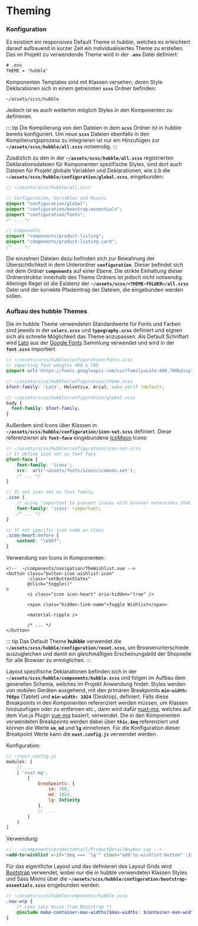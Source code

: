 # Theming

### Konfiguration   

Es existiert ein responsives Default Theme in hubble, welches es erleichtert darauf aufbauend in kurzer Zeit
ein individualisiertes Theme zu erstellen.
Das im Projekt zu verwendende Theme wird in der __`.env`__ Datei definiert:
``` txt
# .env
THEME = 'hubble'
```
 
Komponenten Templates sind mit Klassen versehen, deren Style Deklarationen sich in einem getrennten __`scss`__ Ordner befinden:
```
~/assets/scss/hubble
```
Jedoch ist es auch weiterhin möglich Styles in den Komponenten zu definieren.

::: tip
Die Kompilierung von den Dateien in dem __`scss`__ Ordner ist in hubble bereits konfiguriert. 
Um neue __`scss`__ Dateien ebenfalls in den Kompilierungsprozess zu integrieren
ist nur ein Hinzufügen zur __`~/assets/scss/hubble/all.scss`__ notwendig.
:::

Zusätzlich zu den in der  __`~/assets/scss/hubble/all.scss`__ registrierten Deklarationsdateien für Komponenten spezifische
Styles, 
sind dort auch Dateien für Projekt globale Variablen und Deklarationen, wie z.b die 
__`~/assets/scss/hubble/configuration/global.scss`__,  eingebunden: 

``` scss
// ~/assets/scss/hubble/all.scss

// Configuration, Variables and Mixins
@import "configuration/global";
@import "configuration/boostrap-essentials";
@import "configuration/fonts";
/* ... */

// Components
@import "components/product-listing";
@import "components/product-listing-card";
/* ... */

```

Die einzelnen Dateien dazu befinden sich zur Bewahrung
der Übersichtlichkeit in dem Unterordner __`configuration`__. Dieser befindet sich mit dem Ordner __`components`__ auf einer Ebene.
Die strikte Einhaltung dieser Ordnerstruktur innerhalb des Theme Ordners ist jedoch nicht notwendig. Alleinige Regel ist die 
Existenz der __`~/assets/scss/<THEME-FOLDER>/all.scss`__ Datei und der korrekte Pfadeintrag der Dateien, die
eingebunden werden sollen.


### Aufbau des hubble Themes

Die im hubble Theme verwendeten Standardwerte für Fonts und Farben sind jeweils in der __`colors.scss`__ und 
__`typography.scss`__ definiert und eignen sich als schnelle Möglichkeit das Theme anzupassen.
Als Default Schriftart wird [Lato](https://fonts.google.com/specimen/Lato) aus der [Google Fonts](https://fonts.google.com/)
Sammlung verwendet und wird in der __`font.scss`__ importiert.

``` scss
// ~/assets/scss/hubble/configuration/fonts.scss
// importing font weights 400 & 700 
@import url('https://fonts.googleapis.com/css?family=Lato:400,700&display=swap');
```

``` scss
// ~/assets/scss/hubble/configuration/theme.scss
$font-family: 'Lato', Helvetica, Arial, sans-serif !default;
```

``` scss
// ~/assets/scss/hubble/configuration/global.scss
body {
  font-family: $font-family;
}
```

Außerdem sind Icons über Klassen in __`~/assets/scss/hubble/configuration/icon-set.scss`__ definiert. Diese referenzieren
als __`font-face`__ eingebundene [IcoMoon](https://icomoon.io/) Icons:

``` scss
// ~/assets/scss/hubble/configuration/icon-set.scss
// 1) define icon set as font face
@font-face {
    font-family: 'icons';
    src:  url('~assets/fonts/icons/icomoon.eot');
    /* ... */
}

// 2) set icon set as font family
.icon {
    /* using !important to prevent issues with browser extensions that change fonts */
    font-family: 'icons' !important;
    /* ... */
}

// 3) set specific icon code on class
.icon-heart:before {
    content: "\e907";
}
```

Verwendung von Icons in Komponenten:
``` html{6}
<!--  ~/components/navigation/TheWishlist.vue -->
<button class="button-icon wishlist-icon"
        :class="setButtonStates"
        @click="toggle()"
>
        <i class="icon icon-heart" aria-hidden="true" />

        <span class="hidden-link-name">Toggle Wishlist</span>

        <material-ripple />

        /* ... */
</button>
```

::: tip
Das Default Theme __hubble__ verwendet die __`~/assets/scss/hubble/configuration/reset.scss`__, um Browserunterschiede
auszugleichen und damit ein gleichmäßiges Erscheinungsbild der Shopseite für alle Browser zu ermöglichen.
:::

Layout spezifische Deklarationen befinden sich in der __`~/assets/scss/hubble/components/hubble.scss`__ und folgen 
im Aufbau dem generellen Schema, welches im Projekt Anwendung findet:
Styles werden von mobilen Geräten ausgehend, mit den primären Breakpoints __`min-width: 768px`__ (Tablet) und
__`min-width: 1024`__ (Desktop), definiert. 
Falls diese Breakpoints in den Komponenten referenziert werden müssen, um Klassen hinzuzufügen oder zu entfernen etc., 
dann wird dafür [nuxt-mq](https://www.npmjs.com/package/nuxt-mq), welches auf dem Vue.js Plugin
[vue-mq](https://github.com/AlexandreBonaventure/vue-mq) basiert, verwendet. 
Die in den Komponenten verwendeten Breakpoints werden dabei über __`this.$mq`__ referenziert und können die Werte __`sm`__, 
__`md`__ und __`lg`__ einnehmen. Für die Konfiguration dieser Breakpoint Werte kann die __`nuxt.config.js`__ verwendet
werden.

Konfiguration:
``` js
// ~/nuxt.config.js
modules: [
    // ...
    [ 'nuxt-mq',
        {
            breakpoints: {
                sm: 768,
                md: 1024,
                lg: Infinity
            },
            // ...
        }
    ]
]
```

Verwendung:
``` html
<!-- ~/components/productdetail/ProductDetailBuybox.vue -->
<add-to-wishlist v-if="$mq === 'lg'" class="add-to-wishlist-button" :item="dataProduct" />
```

Für das eigentliche Layout und das definieren des Layout Grids wird [Bootstrap](https://getbootstrap.com/) verwendet,
wobei nur die in hubble verwendeten Klassen Styles und Sass Mixins über die
__`~/assets/scss/hubble/configuration/bootstrap-essentials.scss`__ eingebunden werden.

``` scss
// ~/assets/scss/hubble/components/hubble.scss
.nav-wrp {
    /* uses sass mixin from Bootstrap */ 
    @include make-container-max-widths($max-widths: $container-max-widths, $breakpoints: $grid-breakpoints);
}
```


